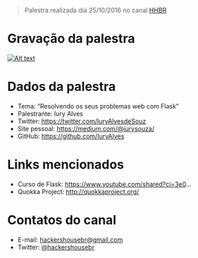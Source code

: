 > Palestra realizada dia 25/10/2016 no canal [HHBR](https://www.youtube.com/channel/UCh1xOy7SP_KyRn4wTNVvFHw)

# Gravação da palestra
[![Alt text](https://i.ytimg.com/vi/ObLZZsGr_6s/hqdefault.jpg?custom=true&w=800&h=400&stc=true&jpg444=true&jpgq=90&sp=68&sigh=d_BWIVu6_xy5dQxvlaekCrMRWdk)](https://www.youtube.com/watch?v=ObLZZsGr_6s)

# Dados da palestra 
 - Tema: “Resolvendo os seus problemas web com Flask”
 - Palestrante: Iury Alves 
 - Twitter: https://twitter.com/IuryAlvesdeSouz
 - Site pessoal: https://medium.com/@iurysouza/
 - GitHub: https://github.com/IuryAlves

# Links mencionados
 - Curso de Flask: https://www.youtube.com/shared?ci=3e0...
 - Quokka Project: http://quokkaproject.org/

# Contatos do canal
 - E-mail: hackershousebr@gmail.com
 - Twitter: [@hackershousebr](twitter.com/hackershousebr)
